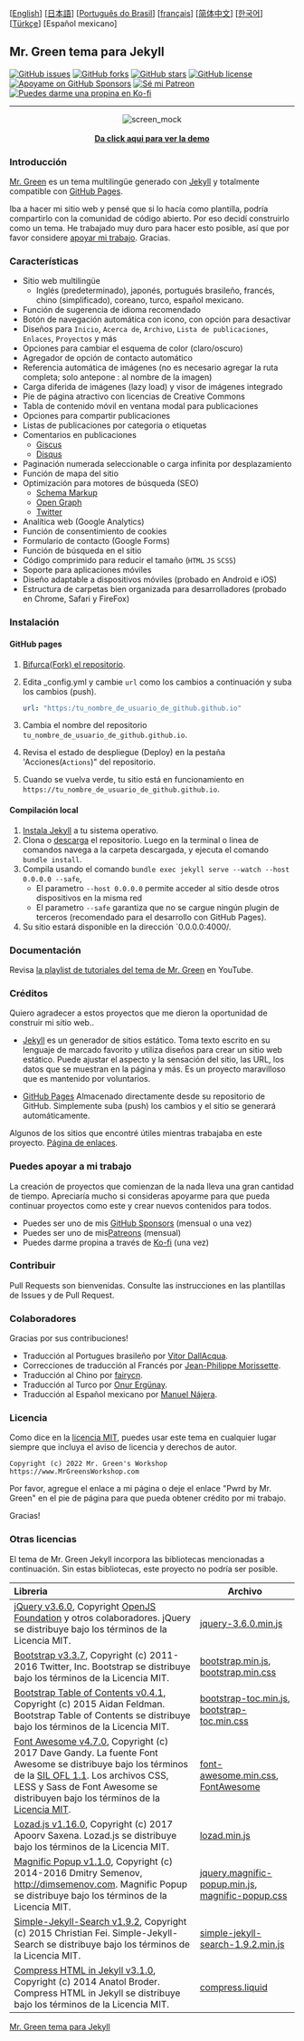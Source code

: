[[English](https://github.com/MrGreensWorkshop/MrGreen-JekyllTheme/blob/main/README.md#readme)] [[日本語](https://github.com/MrGreensWorkshop/MrGreen-JekyllTheme/blob/main/README-ja.md#readme)] [[Português do Brasil](https://github.com/MrGreensWorkshop/MrGreen-JekyllTheme/blob/main/README-pt.md#readme)] [[français](https://github.com/MrGreensWorkshop/MrGreen-JekyllTheme/blob/main/README-fr.md#readme)] [[简体中文](https://github.com/MrGreensWorkshop/MrGreen-JekyllTheme/blob/main/README-zh.md#readme)] [[한국어](https://github.com/MrGreensWorkshop/MrGreen-JekyllTheme/blob/main/README-ko.md#readme)] [[Türkçe](https://github.com/MrGreensWorkshop/MrGreen-JekyllTheme/blob/main/README-tr.md#readme)] [Español mexicano]

## Mr. Green tema para Jekyll

<!-- readme -->

[<img src="https://img.shields.io/github/issues/MrGreensWorkshop/MrGreen-JekyllTheme" alt="GitHub issues" data-no-image-viewer>](https://github.com/MrGreensWorkshop/MrGreen-JekyllTheme/issues)
[<img src="https://img.shields.io/github/forks/MrGreensWorkshop/MrGreen-JekyllTheme?style=flat" alt="GitHub forks" data-no-image-viewer>](https://github.com/MrGreensWorkshop/MrGreen-JekyllTheme/blob/main/README.md#readme)
[<img src="https://img.shields.io/github/stars/MrGreensWorkshop/MrGreen-JekyllTheme?style=flat" alt="GitHub stars" data-no-image-viewer>](https://github.com/MrGreensWorkshop/MrGreen-JekyllTheme/blob/main/README.md#readme)
[<img src="https://img.shields.io/github/license/MrGreensWorkshop/MrGreen-JekyllTheme" alt="GitHub license" data-no-image-viewer>](https://github.com/MrGreensWorkshop/MrGreen-JekyllTheme/blob/main/LICENSE.txt)
[<img src="https://shields.io/badge/Github%20Sponsors-Support%20me-blue?logo=GitHub+Sponsors" alt="Apoyame on GitHub Sponsors" data-no-image-viewer>](https://github.com/sponsors/MrGreensWorkshop "Apoyame on GitHub Sponsors")
[<img src="https://shields.io/badge/Patreon-Support%20me-blue?logo=Patreon" alt="Sé mi Patreon" data-no-image-viewer>](https://patreon.com/MrGreensWorkshop "Sé mi Patreon")
[<img src="https://shields.io/badge/Ko--fi-Tip%20me-blue?logo=kofi" alt="Puedes darme una propina en Ko-fi" data-no-image-viewer>](https://ko-fi.com/MrGreensWorkshop "Puedes darme una propina en Ko-fi")

---

<div align="center">
  <img src="https://jekyll-theme-mrgreen-demo.mrgreensworkshop.com/assets/img/posts/mock1.jpg" max-height="500" alt="screen_mock">
  <br><br>
  <a href="https://jekyll-theme-mrgreen-demo.mrgreensworkshop.com" style="font-weight: bold;" >Da click aqui para ver la demo</a>
</div>


### Introducción

<!-- outline-start -->

[Mr. Green](https://github.com/MrGreensWorkshop/MrGreen-JekyllTheme) es un tema multilingüe generado con [Jekyll](https://jekyllrb.com/) y totalmente compatible con [GitHub Pages](https://pages.github.com/).

<!-- outline-end -->

Iba a hacer mi sitio web y pensé que si lo hacía como plantilla, podría compartirlo con la comunidad de código abierto. Por eso decidí construirlo como un tema. He trabajado muy duro para hacer esto posible, así que por favor considere [apoyar mi trabajo](#you-can-support-my-work). Gracias.

### Características

- Sitio web multilingüe
  - Inglés (predeterminado), japonés, portugués brasileño, francés, chino (simplificado), coreano, turco, español mexicano.
- Función de sugerencia de idioma recomendado
- Botón de navegación automática con icono, con opción para desactivar
- Diseños para `Inicio`, `Acerca de`, `Archivo`, `Lista de publicaciones`, `Enlaces`, `Proyectos` y más
- Opciones para cambiar el esquema de color (claro/oscuro)
- Agregador de opción de contacto automático
- Referencia automática de imágenes (no es necesario agregar la ruta completa; solo antepone : al nombre de la imagen)
- Carga diferida de imágenes (lazy load) y visor de imágenes integrado
- Pie de página atractivo con licencias de Creative Commons
- Tabla de contenido móvil en ventana modal para publicaciones
- Opciones para compartir publicaciones
- Listas de publicaciones por categoria o etiquetas
- Comentarios en publicaciones
  - [Giscus](https://giscus.app)
  - [Disqus](https://disqus.com)
- Paginación numerada seleccionable o carga infinita por desplazamiento
- Función de mapa del sitio
- Optimización para motores de búsqueda (SEO)
  - [Schema Markup](https://schema.org)
  - [Open Graph](https://ogp.me/)
  - [Twitter](https://developer.twitter.com/en/docs/twitter-for-websites/cards/overview/summary)
- Analítica web (Google Analytics)
- Función de consentimiento de cookies
- Formulario de contacto (Google Forms)
- Función de búsqueda en el sitio
- Código comprimido para reducir el tamaño (`HTML` `JS` `SCSS`)
- Soporte para aplicaciones móviles
- Diseño adaptable a dispositivos móviles (probado en Android e iOS)
- Estructura de carpetas bien organizada para desarrolladores (probado en Chrome, Safari y FireFox)

### Instalación

#### GitHub pages

1. [Bifurca(Fork) el repositorio](https://github.com/MrGreensWorkshop/MrGreen-JekyllTheme/fork).
2. Edita \_config.yml y cambie `url` como los cambios a continuación y suba los cambios (push).

   ```yaml
   url: "https:/tu_nombre_de_usuario_de_github.github.io"
   ```

3. Cambia el nombre del repositorio `tu_nombre_de_usuario_de_github.github.io`.
4. Revisa el estado de despliegue (Deploy) en la pestaña 'Acciones(`Actions`)" del repositorio.
5. Cuando se vuelva verde, tu sitio está en funcionamiento en `https://tu_nombre_de_usuario_de_github.github.io`.

#### Compilación local

1. [Instala Jekyll](https://jekyllrb.com/docs/installation/) a tu sistema operativo.
2. Clona o [descarga](https://github.com/MrGreensWorkshop/MrGreen-JekyllTheme/releases/latest) el repositorio. Luego en la terminal o linea de comandos navega a la carpeta descargada, y ejecuta el comando `bundle install`.
3. Compila usando el comando `bundle exec jekyll serve --watch --host 0.0.0.0 --safe`,
    - El parametro `--host 0.0.0.0` permite acceder al sitio desde otros dispositivos en la misma red
    - El parametro `--safe` garantiza que no se cargue ningún plugin de terceros (recomendado para el desarrollo con GitHub Pages).
4. Su sitio estará disponible en la dirección `0.0.0.0:4000/.

### Documentación

Revisa [la playlist de tutoriales del tema de Mr. Green](https://www.youtube.com/playlist?list=PLAymxPbYHgl-fFy5can7uZBMJtFWVcphD) en YouTube.

### Créditos

Quiero agradecer a estos proyectos que me dieron la oportunidad de construir mi sitio web..

- [Jekyll](https://jekyllrb.com/) es un generador de sitios estático. Toma texto escrito en su lenguaje de marcado favorito y utiliza diseños para crear un sitio web estático. Puede ajustar el aspecto y la sensación del sitio, las URL, los datos que se muestran en la página y más. Es un proyecto maravilloso que es mantenido por voluntarios.

- [GitHub Pages](https://pages.github.com/) Almacenado directamente desde su repositorio de GitHub. Simplemente suba (push) los cambios y el sitio se generará automáticamente.

Algunos de los sitios que encontré útiles mientras trabajaba en este proyecto. [Página de enlaces](https://jekyll-theme-mrgreen-demo.mrgreensworkshop.com/es/tabs/links.html).

### Puedes apoyar a mi trabajo

La creación de proyectos que comienzan de la nada lleva una gran cantidad de tiempo. Apreciaría mucho si consideras apoyarme para que pueda continuar proyectos como este y crear nuevos contenidos para todos.

- Puedes ser uno de mis [GitHub Sponsors](https://github.com/sponsors/MrGreensWorkshop "Apoyame on GitHub Sponsors") (mensual o una vez)
- Puedes ser uno de mis[Patreons](https://patreon.com/MrGreensWorkshop "Sé mi Patreon") (mensual)
- Puedes darme propina a través de [Ko-fi](https://ko-fi.com/MrGreensWorkshop "Puedes darme una propina en Ko-fi") (una vez)

### Contribuir

Pull Requests son bienvenidas. Consulte las instrucciones en las plantillas de Issues y de Pull Request.

### Colaboradores

Gracias por sus contribuciones!

- Traducción al Portugues brasileño por [Vitor DallAcqua](https://github.com/fandangos).
- Correcciones de traducción al Francés por [Jean-Philippe Morissette](https://github.com/JPMorissette).
- Traducción al Chino por [fairycn](https://github.com/fairycn).
- Traducción al Turco por [Onur Ergünay](https://github.com/onurergunay).
- Traducción al Español mexicano por [Manuel Nájera](https://github.com/manuelnajera).

### Licencia

Como dice en la [licencia MIT](https://github.com/MrGreensWorkshop/MrGreen-JekyllTheme/blob/main/LICENSE.txt), puedes usar este tema en cualquier lugar siempre que incluya el aviso de licencia y derechos de autor.

`Copyright (c) 2022 Mr. Green's Workshop https://www.MrGreensWorkshop.com`

Por favor, agregue el enlace a mi página o deje el enlace "Pwrd by Mr. Green" en el pie de página para que pueda obtener crédito por mi trabajo.

Gracias!

### Otras licencias

El tema de Mr. Green Jekyll incorpora las bibliotecas mencionadas a continuación. Sin estas bibliotecas, este proyecto no podría ser posible.

| Libreria                              | Archivo |
| :----------------------------------- | ---- |
| [jQuery v3.6.0](https://github.com/jquery/jquery/tree/3.6.0), Copyright [OpenJS Foundation](https://openjsf.org) y otros colaboradores. jQuery se distribuye bajo los términos de la Licencia MIT. | [jquery-3.6.0.min.js](https://github.com/MrGreensWorkshop/MrGreen-JekyllTheme/blob/main/assets/js/jquery-3.6.0.min.js) |
| [Bootstrap v3.3.7](https://github.com/twbs/bootstrap/tree/v3.3.7), Copyright (c) 2011-2016 Twitter, Inc. Bootstrap se distribuye bajo los términos de la Licencia MIT. | [bootstrap.min.js](https://github.com/MrGreensWorkshop/MrGreen-JekyllTheme/blob/main/assets/js/bootstrap.min.js), [bootstrap.min.css](assets/css/bootstrap.min.css) |
| [Bootstrap Table of Contents v0.4.1](https://github.com/afeld/bootstrap-toc/tree/v0.4.1), Copyright (c) 2015 Aidan Feldman. Bootstrap Table of Contents se distribuye bajo los términos de la Licencia MIT. | [bootstrap-toc.min.js](https://github.com/MrGreensWorkshop/MrGreen-JekyllTheme/blob/main/assets/js/bootstrap-toc.min.js), [bootstrap-toc.min.css](assets/css/bootstrap-toc.min.css) |
| [Font Awesome v4.7.0](https://github.com/FortAwesome/Font-Awesome/tree/v4.7.0), Copyright (c) 2017 Dave Gandy. La fuente Font Awesome se distribuye bajo los términos de la [SIL OFL 1.1](http://scripts.sil.org/OFL). Los archivos CSS, LESS y Sass de Font Awesome se distribuyen bajo los términos de la [Licencia MIT](https://opensource.org/licenses/mit-license.html). | [font-awesome.min.css](https://github.com/MrGreensWorkshop/MrGreen-JekyllTheme/blob/main/assets/css/font-awesome.min.css), [FontAwesome](https://github.com/MrGreensWorkshop/MrGreen-JekyllTheme/blob/main/assets/fonts/) |
| [Lozad.js v1.16.0](https://github.com/ApoorvSaxena/lozad.js/tree/v1.16.0), Copyright (c) 2017 Apoorv Saxena. Lozad.js se distribuye bajo los términos de la Licencia MIT. | [lozad.min.js](https://github.com/MrGreensWorkshop/MrGreen-JekyllTheme/blob/main/assets/js/lozad.min.js) |
| [Magnific Popup v1.1.0](https://github.com/dimsemenov/Magnific-Popup/tree/1.1.0), Copyright (c) 2014-2016 Dmitry Semenov, http://dimsemenov.com. Magnific Popup se distribuye bajo los términos de la Licencia MIT. | [jquery.magnific-popup.min.js](https://github.com/MrGreensWorkshop/MrGreen-JekyllTheme/blob/main/assets/js/jquery.magnific-popup.min.js), [magnific-popup.css](assets/css/magnific-popup.css) |
| [Simple-Jekyll-Search v1.9.2](https://github.com/christian-fei/Simple-Jekyll-Search/tree/v1.9.2), Copyright (c) 2015 Christian Fei. Simple-Jekyll-Search se distribuye bajo los términos de la Licencia MIT. | [simple-jekyll-search-1.9.2.min.js](https://github.com/MrGreensWorkshop/MrGreen-JekyllTheme/blob/main/assets/js/simple-jekyll-search-1.9.2.min.js) |
| [Compress HTML in Jekyll v3.1.0](https://github.com/penibelst/jekyll-compress-html/tree/v3.1.0), Copyright (c) 2014 Anatol Broder. Compress HTML in Jekyll se distribuye bajo los términos de la Licencia MIT. | [compress.liquid](https://github.com/MrGreensWorkshop/MrGreen-JekyllTheme/blob/main/_layouts/util/compress.liquid) |

[Mr. Green tema para Jekyll](https://github.com/MrGreensWorkshop/MrGreen-JekyllTheme)
